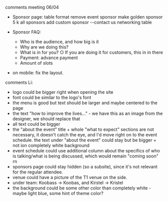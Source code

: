 

comments meeting 06/04
- Sponsor page: 
    table format
    remove event sponsor
    make golden sponsor 5 k
    all sponsors 
    add custom sponsor --contact us
    networking table

- Sponsor FAQ: 
    - Who is the audience, and how big is it
    - Why are we doing this? 
    - What is in for you? 
        ○ If you are doing it for customers, this in in there
    - Payment: advance payment
    - Amount of slots

- on mobile: fix the layout. 


comments Li:

* logo could be bigger right when opening the site
* font could be similar to the logo's font
* the menu is good but text should be larger and maybe centered to the page
* the text "how to improve the lives..." - we have this as an image from the designer, we should replace that
* all text could be bigger
* the "about the event" title + whole "what to expect" sections are not necessary, it doesn't catch the eye, and I'd move right on to the event schedule. the text under "about the event" could stay but be bigger + not ion completely white background
* event schedule could use additional column about the specifics of who is talking/what is being discussed, which would remain "coming soon" rn
* sponsors page could stay hidden (so a subsite), since it's not relevant for the regular attendee. 
* venue could have a picture of the T1 venue on the side.
* under team: Koobass -> Koobas, and Kirstel -> Kristel
* the background could be some other color than completely white - maybe light blue, some hint of theme color?




